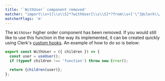 ```yaml
---
title: '`WithUser` component removed'
matcher: "import\\s+{[\\s\\S]*?withUser[\\s\\S]*?from\\s+['\"]@clerk\\/(?:nextjs|clerk-react)[\\s\\S]*?['\"]"
matcherFlags: 'm'
---
```


<!-- why is this called withuser-removed-2 you may ask? if you remove the "-2", it doesn't load, depsite identical content. Truly, this is baffling -->

The `WithUser` higher order component has been removed. If you would still like to use this function in the way its implemented, it can be created quickly using Clerk's [custom hooks](https://clerk.com/docs/references/react/overview). An example of how to do so is below:

```js
export const WithUser = ({ children }) => {
  const user = useUser();
  if (typeof children !== 'function') throw new Error();

  return {children(user)};
};
```
